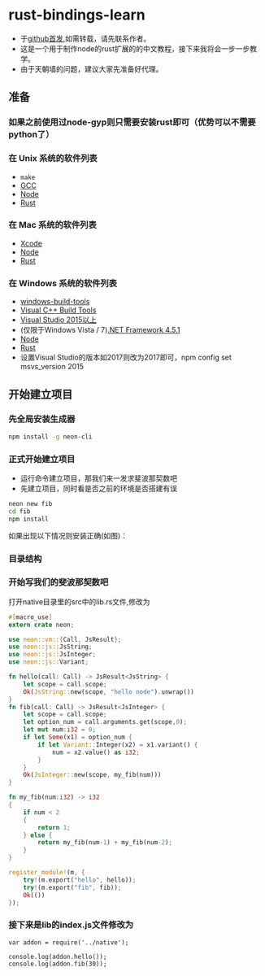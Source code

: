 # rust-bindings-learn
* 于[github首发](https://github.com/zy445566/rust-bindings-learn),如需转载，请先联系作者。
* 这是一个用于制作node的rust扩展的的中文教程，接下来我将会一步一步教学。
* 由于天朝墙的问题，建议大家先准备好代理。

## 准备
### 如果之前使用过node-gyp则只需要安装rust即可（优势可以不需要python了）

### 在 Unix 系统的软件列表
* `make`
* [GCC](https://gcc.gnu.org)
* [Node](https://nodejs.org)
* [Rust](https://www.rust-lang.org)

### 在 Mac 系统的软件列表
* [Xcode](https://developer.apple.com/xcode/download/)
* [Node](https://nodejs.org)
* [Rust](https://www.rust-lang.org)

### 在 Windows 系统的软件列表
* [windows-build-tools](https://github.com/felixrieseberg/windows-build-tools)
* [Visual C++ Build Tools](http://landinghub.visualstudio.com/visual-cpp-build-tools)
* [Visual Studio 2015以上](https://www.visualstudio.com/products/visual-studio-community-vs)
* (仅限于Windows Vista / 7)[.NET Framework 4.5.1](http://www.microsoft.com/en-us/download/details.aspx?id=40773)
* [Node](https://nodejs.org)
* [Rust](https://www.rust-lang.org)
* 设置Visual Studio的版本如2017则改为2017即可，npm config set msvs_version 2015

## 开始建立项目
### 先全局安装生成器
``` sh
npm install -g neon-cli
```
### 正式开始建立项目
* 运行命令建立项目，那我们来一发求斐波那契数吧
* 先建立项目，同时看是否之前的环境是否搭建有误
``` sh
neon new fib
cd fib
npm install
```
如果出现以下情况则安装正确(如图)：

### 目录结构


### 开始写我们的斐波那契数吧
打开native目录里的src中的lib.rs文件,修改为
```rust
#[macro_use]
extern crate neon;

use neon::vm::{Call, JsResult};
use neon::js::JsString;
use neon::js::JsInteger;
use neon::js::Variant;

fn hello(call: Call) -> JsResult<JsString> {
    let scope = call.scope;
    Ok(JsString::new(scope, "hello node").unwrap())
}
fn fib(call: Call) -> JsResult<JsInteger> {
    let scope = call.scope;
    let option_num = call.arguments.get(scope,0);
    let mut num:i32 = 0;
    if let Some(x1) = option_num {
        if let Variant::Integer(x2) = x1.variant() {
            num = x2.value() as i32;
        }
    }
    Ok(JsInteger::new(scope, my_fib(num)))
}

fn my_fib(num:i32) -> i32
{
    if num < 2
    {
        return 1;
    } else {
        return my_fib(num-1) + my_fib(num-2);
    }
}

register_module!(m, {
    try!(m.export("hello", hello));
    try!(m.export("fib", fib));
    Ok(())
});
```
### 接下来是lib的index.js文件修改为
```node
var addon = require('../native');

console.log(addon.hello());
console.log(addon.fib(30));
```


